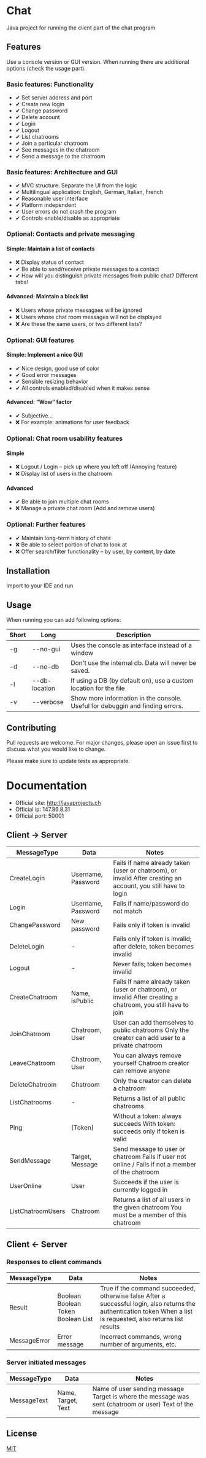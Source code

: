 # Chat

Java project for running the client part of the chat program

## Features

Use a console version or GUI version. When running there are additional options (check the usage part).

### Basic features: Functionality
* ✔ Set server address and port
* ✔ Create new login
* ✔ Change password
* ✔ Delete account
* ✔ Login
* ✔ Logout
* ✔ List chatrooms
* ✔ Join a particular chatroom
* ✔ See messages in the chatroom
* ✔ Send a message to the chatroom
 
### Basic features: Architecture and GUI
* ✔ MVC structure: Separate the UI from the logic
* ✔ Multilingual application: English, German, Italian, French
* ✔ Reasonable user interface
* ✔ Platform independent
* ✔ User errors do not crash the program
* ✔ Controls enable/disable as appropriate

### Optional: Contacts and private messaging
#### Simple: Maintain a list of contacts
* ❌ Display status of contact
* ✔ Be able to send/receive private messages to a contact
* ✔ How will you distinguish private messages from public chat? Different tabs!
#### Advanced: Maintain a block list
* ❌ Users whose private messagaes will be ignored
* ❌ Users whose chat room messages will not be displayed
* ❌ Are these the same users, or two different lists?

### Optional: GUI features
#### Simple: Implement a nice GUI
* ✔ Nice design, good use of color
* ✔ Good error messages
* ✔ Sensible resizing behavior
* ✔ All controls enabled/disabled when it makes sense
#### Advanced: “Wow” factor
* ✔ Subjective…
* ❌ For example: animations for user feedback

### Optional: Chat room usability features
#### Simple
* ❌ Logout / Login – pick up where you left off (Annoying feature)
* ❌ Display list of users in the chatroom

#### Advanced
* ✔ Be able to join multiple chat rooms
* ❌ Manage a private chat room (Add and remove users)

### Optional: Further features
* ✔ Maintain long-term history of chats
* ❌ Be able to select portion of chat to look at
* ❌ Offer search/filter functionality – by user, by content, by date

## Installation

Import to your IDE and run

## Usage

When running you can add following options:

| Short | Long          | Description                                                                   |
|-------|---------------|-------------------------------------------------------------------------------|
| -g    | --no-gui      | Uses the console as interface instead of a window                             |
| -d    | --no-db       | Don't use the internal db. Data will never be saved.                          |
| -l    | --db-location | If using a DB (by default on), use a custom location for the file             |
| -v    | --verbose     | Show more information in the console. Useful for debuggin and finding errors. |

## Contributing

Pull requests are welcome. For major changes, please open an issue first to discuss what you would like to change.

Please make sure to update tests as appropriate.

# Documentation

 * Official site: http://javaprojects.ch
 * Official ip: 147.86.8.31
 * Official port: 50001

## Client -> Server

| MessageType       | Data               | Notes                                                                                                         |
|-------------------|--------------------|---------------------------------------------------------------------------------------------------------------|
| CreateLogin       | Username, Password | Fails if name already taken (user or chatroom), or invalid After creating an account, you still have to login |
| Login             | Username, Password | Fails if name/password do not match                                                                           |
| ChangePassword    | New password       | Fails only if token is invalid                                                                                |
| DeleteLogin       | -                  | Fails only if token is invalid; after delete, token becomes invalid                                           |
| Logout            | -                  | Never fails; token becomes invalid                                                                            |
| CreateChatroom    | Name, isPublic     | Fails if name already taken (user or chatroom), or invalid After creating a chatroom, you still have to join  |
| JoinChatroom      | Chatroom, User     | User can add themselves to public chatrooms Only the creator can add user to a private chatroom               |
| LeaveChatroom     | Chatroom, User     | You can always remove yourself Chatroom creator can remove anyone                                             |
| DeleteChatroom    | Chatroom           | Only the creator can delete a chatroom                                                                        |
| ListChatrooms     | -                  | Returns a list of all public chatrooms                                                                        |
| Ping              | [Token]            | Without a token: always succeeds With token: succeeds only if token is valid                                  |
| SendMessage       | Target, Message    | Send message to user or chatroom Fails if user not online / Fails if not a member of the chatroom             |
| UserOnline        | User               | Succeeds if the user is currently logged in                                                                   |
| ListChatroomUsers | Chatroom           | Returns a list of all users in the given chatroom You must be a member of this chatroom                       |

## Client <- Server

### Responses to client commands

| MessageType  | Data                               | Notes                                                                                                                                                              |
|--------------|------------------------------------|--------------------------------------------------------------------------------------------------------------------------------------------------------------------|
| Result       | Boolean Boolean Token Boolean List | True if the command succeeded, otherwise false After a successful login, also returns the authentication token When a list is requested, also returns list results |
| MessageError | Error message                      | Incorrect commands, wrong number of arguments, etc.                                                                                                                |

### Server initiated messages

| MessageType | Data               | Notes                                                                                                    |
|-------------|--------------------|----------------------------------------------------------------------------------------------------------|
| MessageText | Name, Target, Text | Name of user sending message Target is where the message was sent (chatroom or user) Text of the message |

## License
[MIT](LICENSE.txt)
